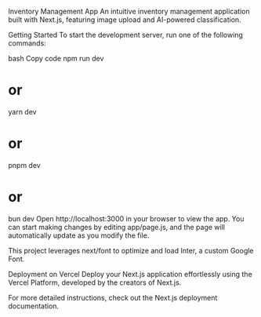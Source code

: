 Inventory Management App
An intuitive inventory management application built with Next.js, featuring image upload and AI-powered classification.

Getting Started
To start the development server, run one of the following commands:

bash
Copy code
npm run dev
# or
yarn dev
# or
pnpm dev
# or
bun dev
Open http://localhost:3000 in your browser to view the app. You can start making changes by editing app/page.js, and the page will automatically update as you modify the file.

This project leverages next/font to optimize and load Inter, a custom Google Font.

Deployment on Vercel
Deploy your Next.js application effortlessly using the Vercel Platform, developed by the creators of Next.js.

For more detailed instructions, check out the Next.js deployment documentation.
